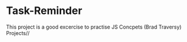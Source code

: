 # Task-Reminder

This project is a good excercise to practise JS Concpets (Brad Traversy) Projects//
